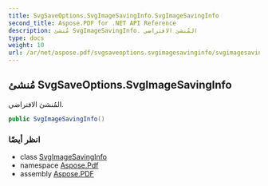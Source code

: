 ```yaml
---
title: SvgSaveOptions.SvgImageSavingInfo.SvgImageSavingInfo
second_title: Aspose.PDF for .NET API Reference
description: مُنشئ SvgImageSavingInfo. المُنشئ الافتراضي
type: docs
weight: 10
url: /ar/net/aspose.pdf/svgsaveoptions.svgimagesavinginfo/svgimagesavinginfo/
---
```

## مُنشئ SvgSaveOptions.SvgImageSavingInfo

المُنشئ الافتراضي.

```csharp
public SvgImageSavingInfo()
```

### انظر أيضًا

* class [SvgImageSavingInfo](../)
* namespace [Aspose.Pdf](../../../aspose.pdf/)
* assembly [Aspose.PDF](../../../)